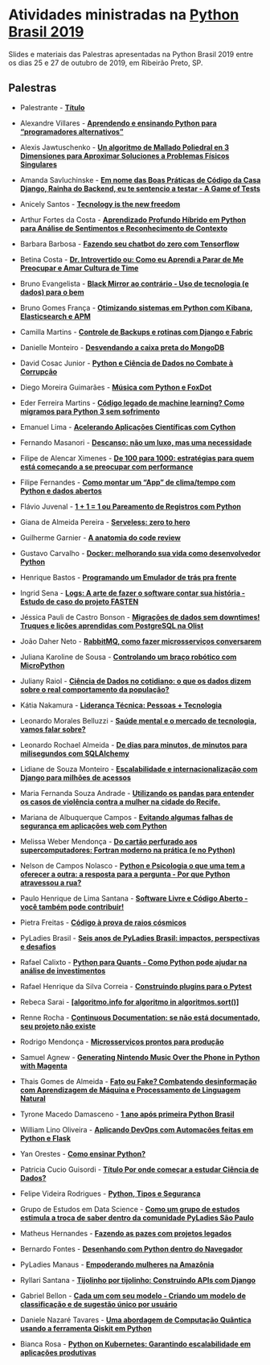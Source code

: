 # Atividades ministradas na [Python Brasil 2019](http://2019.pythonbrasil.org.br)

Slides e materiais das Palestras apresentadas na Python Brasil 2019 entre os dias 25 e 27 de outubro de 2019, em Ribeirão Preto, SP.

## Palestras


- Palestrante - [**Título**](./titulo/)

- Alexandre Villares - [**Aprendendo e ensinando Python para “programadores alternativos”**](./aprendendo-e-ensinando-python-para/)

- Alexis Jawtuschenko - [**Un algoritmo de Mallado Poliedral en 3 Dimensiones para Aproximar Soluciones a Problemas Físicos Singulares**](./un-algoritmo-de-mallado-poliedral/)

- Amanda Savluchinske - [**Em nome das Boas Práticas de Código da Casa Django, Rainha do Backend, eu te sentencio a testar - A Game of Tests**](./em-nome-das-boas-praticas/)

- Anicely Santos - [**Tecnology is the new freedom**](./tecnology-is-the-new-freedom/)

- Arthur Fortes da Costa - [**Aprendizado Profundo Híbrido em Python para Análise de Sentimentos e Reconhecimento de Contexto**](./aprendizado-profundo-hibrido-em-python/)

- Barbara Barbosa - [**Fazendo seu chatbot do zero com Tensorflow**](./fazendo-seu-chatbot-do-zero/)

- Betina Costa - [**Dr. Introvertido ou: Como eu Aprendi a Parar de Me Preocupar e Amar Cultura de Time**](./dr-introvertido-ou-como-eu/)

- Bruno Evangelista - [**Black Mirror ao contrário - Uso de tecnologia (e dados) para o bem**](./black-mirror-ao-contrario-uso/)

- Bruno Gomes França - [**Otimizando sistemas em Python com Kibana, Elasticsearch e APM**](./otimizando-sistemas-em-python-com/)

- Camilla Martins - [**Controle de Backups e rotinas com Django e Fabric**](./controle-de-backups-e-rotinas/)

- Danielle Monteiro - [**Desvendando a caixa preta do MongoDB**](./desvendando-a-caixa-preta-do/)

- David Cosac Junior - [**Python e Ciência de Dados no Combate à Corrupção**](./python-e-ciencia-de-dados/)

- Diego Moreira Guimarães - [**Música com Python e FoxDot**](./musica-com-python-e-foxdot/)

- Eder Ferreira Martins - [**Código legado de machine learning? Como migramos para Python 3 sem sofrimento**](./codigo-legado-de-machine-learning/)

- Emanuel Lima - [**Acelerando Aplicações Científicas com Cython**](./acelerando-aplicacoes-cientificas-com-cython/)

- Fernando Masanori - [**Descanso: não um luxo, mas uma necessidade**](./descanso-nao-um-luxo-mas/)

- Filipe de Alencar Ximenes - [**De 100 para 1000: estratégias para quem está começando a se preocupar com performance**](./de-100-para-1000-estrategias/)

- Filipe Fernandes - [**Como montar um “App” de clima/tempo com Python e dados abertos**](./como-montar-um-app-de/)

- Flávio Juvenal - [**1 + 1 = 1 ou Pareamento de Registros com Python**](./1-1-1-ou-pareamento/)

- Giana de Almeida Pereira - [**Serveless: zero to hero**](./serveless-zero-to-hero/)

- Guilherme Garnier - [**A anatomia do code review**](./a-anatomia-do-code-review/)

- Gustavo Carvalho - [**Docker: melhorando sua vida como desenvolvedor Python**](./docker-melhorando-sua-vida-como/)

- Henrique Bastos - [**Programando um Emulador de trás pra frente**](./programando-um-emulador-de-tras/)

- Ingrid Sena - [**Logs: A arte de fazer o software contar sua história - Estudo de caso do projeto FASTEN**](./logs-a-arte-de-fazer/)

- Jéssica Pauli de Castro Bonson - [**Migrações de dados sem downtimes! Truques e lições aprendidas com PostgreSQL na Olist**](./migracoes-de-dados-sem-downtimes/)

- João Daher Neto - [**RabbitMQ, como fazer microsserviços conversarem**](./rabbitmq-como-fazer-microsservicos-conversarem/)

- Juliana Karoline de Sousa - [**Controlando um braço robótico com MicroPython**](./controlando-um-braco-robotico-com/)

- Juliany Raiol - [**Ciência de Dados no cotidiano: o que os dados dizem sobre o real comportamento da população?**](./ciencia-de-dados-no-cotidiano/)

- Kátia Nakamura - [**Liderança Técnica: Pessoas + Tecnologia**](./lideranca-tecnica-pessoas-tecnologia/)

- Leonardo Morales Belluzzi - [**Saúde mental e o mercado de tecnologia, vamos falar sobre?**](./saude-mental-e-o-mercado/)

- Leonardo Rochael Almeida - [**De dias para minutos, de minutos para milisegundos com SQLAlchemy**](./de-dias-para-minutos-de/)

- Lidiane de Souza Monteiro - [**Escalabilidade e internacionalização com Django para milhões de acessos**](./escalabilidade-e-internacionalizacao-com-django/)

- Maria Fernanda Souza Andrade - [**Utilizando os pandas para entender os casos de violência contra a mulher na cidade do Recife.**](./utilizando-os-pandas-para-entender/)

- Mariana de Albuquerque Campos - [**Evitando algumas falhas de segurança em aplicações web com Python**](./evitando-algumas-falhas-de-seguranca/)

- Melissa Weber Mendonça - [**Do cartão perfurado aos supercomputadores: Fortran moderno na prática (e no Python)**](./do-cartao-perfurado-aos-supercomputadores/)

- Nelson de Campos Nolasco - [**Python e Psicologia o que uma tem a oferecer a outra: a resposta para a pergunta - Por que Python atravessou a rua?**](./python-e-psicologia-o-que/)

- Paulo Henrique de Lima Santana - [**Software Livre e Código Aberto - você também pode contribuir!**](./software-livre-e-codigo-aberto/)

- Pietra Freitas - [**Código à prova de raios cósmicos**](./codigo-a-prova-de-raios/)

- PyLadies Brasil - [**Seis anos de PyLadies Brasil: impactos, perspectivas e desafios**](./seis-anos-de-pyladies-brasil/)

- Rafael Calixto - [**Python para Quants - Como Python pode ajudar na análise de investimentos**](./python-para-quants-como-python/)

- Rafael Henrique da Silva Correia - [**Construindo plugins para o Pytest**](./construindo-plugins-para-o-pytest/)

- Rebeca Sarai - [**[algoritmo.info for algoritmo in algoritmos.sort()]**](./algoritmoinfo-for-algoritmo-in-algoritmossort/)

- Renne Rocha - [**Continuous Documentation: se não está documentado, seu projeto não existe**](./continuous-documentation-se-nao-esta/)

- Rodrigo Mendonça - [**Microsserviços prontos para produção**](./microsservicos-prontos-para-producao/)

- Samuel Agnew - [**Generating Nintendo Music Over the Phone in Python with Magenta**](./generating-nintendo-music-over-the/)

- Thais Gomes de Almeida - [**Fato ou Fake? Combatendo desinformação com Aprendizagem de Máquina e Processamento de Linguagem Natural**](./fato-ou-fake-combatendo-desinformacao/)

- Tyrone Macedo Damasceno - [**1 ano após primeira Python Brasil**](./1-ano-apos-primeira-python/)

- William Lino Oliveira - [**Aplicando DevOps com Automações feitas em Python e Flask**](./aplicando-devops-com-automacoes-feitas/)

- Yan Orestes - [**Como ensinar Python?**](./como-ensinar-python/)

- Patricia Cucio Guisordi - [**Título Por onde começar a estudar Ciência de Dados?**](./titulo-por-onde-comecar-a/)

- Felipe Videira Rodrigues - [**Python, Tipos e Segurança**](./python-tipos-e-seguranca/)

- Grupo de Estudos em Data Science - [**Como um grupo de estudos estimula a troca de saber dentro da comunidade PyLadies São Paulo**](./como-um-grupo-de-estudos/)

- Matheus Hernandes - [**Fazendo as pazes com projetos legados**](./fazendo-as-pazes-com-projetos/)

- Bernardo Fontes - [**Desenhando com Python dentro do Navegador**](./desenhando-com-python-dentro-do/)

- PyLadies Manaus - [**Empoderando mulheres na Amazônia**](./empoderando-mulheres-na-amazonia/)

- Ryllari Santana - [**Tijolinho por tijolinho: Construindo APIs com Django**](./tijolinho-por-tijolinho-construindo-apis/)

- Gabriel Bellon - [**Cada um com seu modelo - Criando um modelo de classificação e de sugestão único por usuário**](./cada-um-com-seu-modelo/)

- Daniele Nazaré Tavares - [**Uma abordagem de Computação Quântica usando a ferramenta Qiskit em Python**](./uma-abordagem-de-computacao-quantica/)

- Bianca Rosa - [**Python on Kubernetes: Garantindo escalabilidade em aplicações produtivas**](./python-on-kubernetes-garantindo-escalabilidade/)
